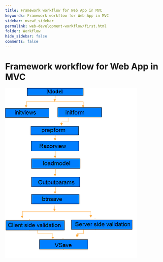 ```yaml
---
title: Framework workflow for Web App in MVC
keywords: Framework workflow for Web App in MVC
sidebar: mvcwf_sidebar
permalink: web-development-workflow/first.html
folder: Workflow
hide_sidebar: false
comments: false
---
```




# Framework workflow for Web App in MVC

![](/images/webdevelopmentworkflow.png)
